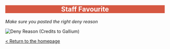 <h2 style="background-color: #d65842; font-face: Tahoma; color: white;"><center>Staff Favourite</center></h2>

_Make sure you pasted the right deny reason_

![Deny Reason](https://i.redd.it/7lqb4xqkemty.png)
(Credits to Gallium)

[< Return to the homepage](/index)

